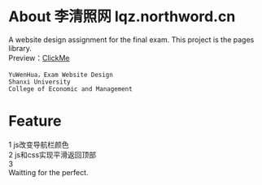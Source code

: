 # About 李清照网 lqz.northword.cn
A website design assignment for the final exam. This project is the pages library.  
Preview：[ClickMe](http://lqz.northword.cn)  

	YuWenHua，Exam Website Design
	Shanxi University 
	College of Economic and Management

# Feature
1 js改变导航栏颜色  
2 js和css实现平滑返回顶部  
3   
Waitting for the perfect.  
